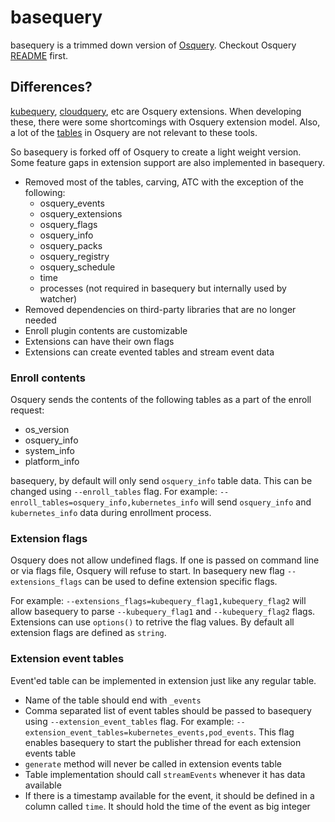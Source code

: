 # basequery

basequery is a trimmed down version of [Osquery](https://osquery.io). Checkout Osquery [README](https://github.com/osquery/osquery/blob/master/README.md) first.

## Differences?

[kubequery](https://github.com/Uptycs/kubequery/), [cloudquery](https://github.com/Uptycs/cloudquery/), etc are Osquery extensions. When developing these, there were some shortcomings with Osquery extension model. Also, a lot of the [tables](https://osquery.io/schema/) in Osquery are not relevant to these tools.

So basequery is forked off of Osquery to create a light weight version. Some feature gaps in extension support are also implemented in basequery.

* Removed most of the tables, carving, ATC with the exception of the following:
  * osquery_events
  * osquery_extensions
  * osquery_flags
  * osquery_info
  * osquery_packs
  * osquery_registry
  * osquery_schedule
  * time
  * processes (not required in basequery but internally used by watcher)
* Removed dependencies on third-party libraries that are no longer needed
* Enroll plugin contents are customizable
* Extensions can have their own flags
* Extensions can create evented tables and stream event data

### Enroll contents

Osquery sends the contents of the following tables as a part of the enroll request:
* os_version
* osquery_info
* system_info
* platform_info

basequery, by default will only send `osquery_info` table data. This can be changed using `--enroll_tables` flag. For example: `--enroll_tables=osquery_info,kubernetes_info` will send `osquery_info` and `kubernetes_info` data during enrollment process.

### Extension flags

Osquery does not allow undefined flags. If one is passed on command line or via flags file, Osquery will refuse to start. In basequery new flag `--extensions_flags` can be used to define extension specific flags.

For example: `--extensions_flags=kubequery_flag1,kubequery_flag2` will allow basequery to parse `--kubequery_flag1` and `--kubequery_flag2` flags. Extensions can use `options()` to retrive the flag values. By default all extension flags are defined as `string`.

### Extension event tables

Event'ed table can be implemented in extension just like any regular table.

* Name of the table should end with `_events`
* Comma separated list of event tables should be passed to basequery using `--extension_event_tables` flag. For example: `--extension_event_tables=kubernetes_events,pod_events`. This flag enables basequery to start the publisher thread for each extension events table
* `generate` method will never be called in extension events table
* Table implementation should call `streamEvents` whenever it has data available
* If there is a timestamp available for the event, it should be defined in a column called `time`. It should hold the time of the event as big integer
